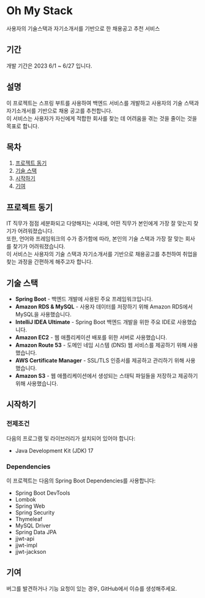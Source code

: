 # Oh My Stack
사용자의 기술스택과 자기소개서를 기반으로 한 채용공고 추천 서비스

## 기간
개발 기간은 2023 6/1 ~ 6/27 입니다.

## 설명
이 프로젝트는 스프링 부트를 사용하여 백엔드 서비스를 개발하고 사용자의 기술 스택과 자기소개서를 기반으로 채용 공고를 추천합니다.  
이 서비스는 사용자가 자신에게 적합한 회사를 찾는 데 어려움을 겪는 것을 줄이는 것을 목표로 합니다.

## 목차
1. [프로젝트 동기](#프로젝트-동기)
2. [기술 스택](#기술-스택)
3. [시작하기](#시작하기)
4. [기여](#기여)

## 프로젝트 동기
IT 직무가 점점 세분화되고 다양해지는 시대에, 어떤 직무가 본인에게 가장 잘 맞는지 찾기가 어려워졌습니다.   
또한, 언어와 프레임워크의 수가 증가함에 따라, 본인의 기술 스택과 가장 잘 맞는 회사를 찾기가 어려워졌습니다.  
이 서비스는 사용자의 기술 스택과 자기소개서를 기반으로 채용공고를 추천하여 취업을 찾는 과정을 간편하게 해주고자 합니다.

## 기술 스택
* **Spring Boot** - 백엔드 개발에 사용된 주요 프레임워크입니다.
* **Amazon RDS & MySQL** - 사용자 데이터를 저장하기 위해 Amazon RDS에서 MySQL을 사용했습니다.
* **IntelliJ IDEA Ultimate** - Spring Boot 백엔드 개발을 위한 주요 IDE로 사용했습니다.
* **Amazon EC2** - 웹 애플리케이션 배포를 위한 서버로 사용했습니다.
* **Amazon Route 53** - 도메인 네임 시스템 (DNS) 웹 서비스를 제공하기 위해 사용했습니다.
* **AWS Certificate Manager** - SSL/TLS 인증서를 제공하고 관리하기 위해 사용했습니다.
* **Amazon S3** - 웹 애플리케이션에서 생성되는 스태틱 파일들을 저장하고 제공하기 위해 사용했습니다.

## 시작하기

### 전제조건

다음의 프로그램 및 라이브러리가 설치되어 있어야 합니다:

* Java Development Kit (JDK) 17

### Dependencies

이 프로젝트는 다음의 Spring Boot Dependencies를 사용합니다:

* Spring Boot DevTools
* Lombok
* Spring Web
* Spring Security
* Thymeleaf
* MySQL Driver
* Spring Data JPA
* jjwt-api
* jjwt-impl
* jjwt-jackson

## 기여
버그를 발견하거나 기능 요청이 있는 경우, GitHub에서 이슈를 생성해주세요.

